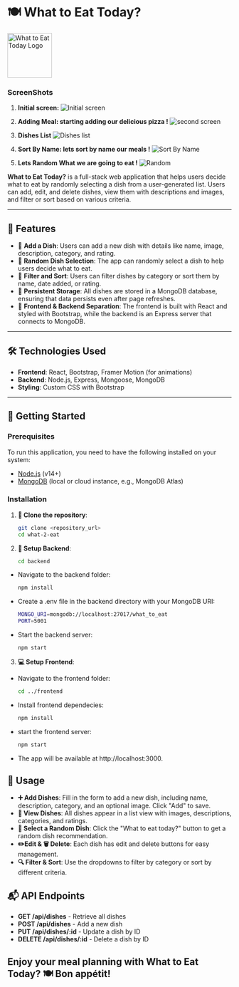 # 🍽️ What to Eat Today?

<img src="./2.png" alt="What to Eat Today Logo" width="100" height="100">


### ScreenShots
1. **Initial screen:**
![Initial screen](assets/1.png)

2. **Adding Meal: starting adding our delicious pizza !**
![second screen](assets/3.png)

3. **Dishes List**
![Dishes list](assets/4.png)

4. **Sort By Name: lets sort by name our meals !**
![Sort By Name](assets/5.png)

5. **Lets Random What we are going to eat !**
![Random](assets/6.png)


**What to Eat Today?** is a full-stack web application that helps users decide what to eat by randomly selecting a dish from a user-generated list. Users can add, edit, and delete dishes, view them with descriptions and images, and filter or sort based on various criteria.

---

## 🌟 Features

- 🍲 **Add a Dish**: Users can add a new dish with details like name, image, description, category, and rating.
- 🎲 **Random Dish Selection**: The app can randomly select a dish to help users decide what to eat.
- 🧹 **Filter and Sort**: Users can filter dishes by category or sort them by name, date added, or rating.
- 💾 **Persistent Storage**: All dishes are stored in a MongoDB database, ensuring that data persists even after page refreshes.
- 🎨 **Frontend & Backend Separation**: The frontend is built with React and styled with Bootstrap, while the backend is an Express server that connects to MongoDB.

---

## 🛠️ Technologies Used

- **Frontend**: React, Bootstrap, Framer Motion (for animations)
- **Backend**: Node.js, Express, Mongoose, MongoDB
- **Styling**: Custom CSS with Bootstrap

---

## 🚀 Getting Started

### Prerequisites

To run this application, you need to have the following installed on your system:

- [Node.js](https://nodejs.org/) (v14+)
- [MongoDB](https://www.mongodb.com/) (local or cloud instance, e.g., MongoDB Atlas)

### Installation

1. **📂 Clone the repository**:
   ```bash
   git clone <repository_url>
   cd what-2-eat


2. **🔧 Setup Backend**:

    ```bash
    cd backend

* Navigate to the backend folder:
    ```bash
    npm install

* Create a .env file in the backend directory with your MongoDB URI:
    ```bash
    MONGO_URI=mongodb://localhost:27017/what_to_eat
    PORT=5001

* Start the backend server:
    ```bash
    npm start


3. **💻 Setup Frontend**:
    
* Navigate to the frontend folder:
    ```bash
    cd ../frontend

* Install frontend dependecies:
    ```bash
    npm install

* start the frontend server:
    ```bash
    npm start

* The app will be available at http://localhost:3000.


## 📖 Usage

- **➕ Add Dishes**: Fill in the form to add a new dish, including name, description, category, and an optional image. Click "Add" to save.
- **📜 View Dishes**: All dishes appear in a list view with images, descriptions, categories, and ratings.
- **🎲 Select a Random Dish**: Click the "What to eat today?" button to get a random dish recommendation.
- **✏️Edit & 🗑️ Delete**: Each dish has edit and delete buttons for easy management.
- **🔍 Filter & Sort**: Use the dropdowns to filter by category or sort by different criteria.

## 📬 API Endpoints

- **GET /api/dishes** - Retrieve all dishes
- **POST /api/dishes** - Add a new dish
- **PUT /api/dishes/:id** - Update a dish by ID
- **DELETE /api/dishes/:id** - Delete a dish by ID


## Enjoy your meal planning with What to Eat Today? 🍽️ Bon appétit!

